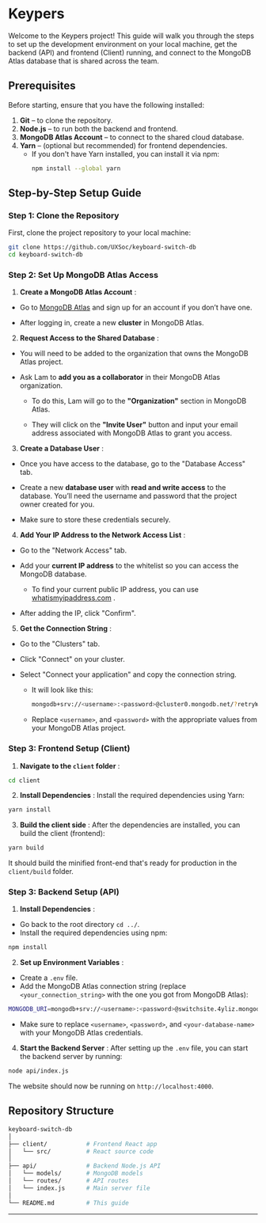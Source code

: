 # Keypers

Welcome to the Keypers project! This guide will walk you through the steps to set up the development environment on your local machine, get the backend (API) and frontend (Client) running, and connect to the MongoDB Atlas database that is shared across the team.

## Prerequisites
Before starting, ensure that you have the following installed:

1. **Git** – to clone the repository.
2. **Node.js** – to run both the backend and frontend.
3. **MongoDB Atlas Account** – to connect to the shared cloud database.
4. **Yarn** – (optional but recommended) for frontend dependencies.
   - If you don't have Yarn installed, you can install it via npm:
     ```bash
     npm install --global yarn
     ```

## Step-by-Step Setup Guide

### Step 1: Clone the Repository
First, clone the project repository to your local machine:

```bash
git clone https://github.com/UXSoc/keyboard-switch-db
cd keyboard-switch-db
```

### Step 2: Set Up MongoDB Atlas Access 
 
1. **Create a MongoDB Atlas Account** : 
  - Go to [MongoDB Atlas](https://www.mongodb.com/cloud/atlas)  and sign up for an account if you don’t have one.
 
  - After logging in, create a new **cluster**  in MongoDB Atlas.
 
2. **Request Access to the Shared Database** :
  - You will need to be added to the organization that owns the MongoDB Atlas project.
 
  - Ask Lam to **add you as a collaborator**  in their MongoDB Atlas organization. 
    - To do this, Lam will go to the **"Organization"**  section in MongoDB Atlas.
 
    - They will click on the **"Invite User"**  button and input your email address associated with MongoDB Atlas to grant you access.
 
3. **Create a Database User** :
  - Once you have access to the database, go to the "Database Access" tab.
 
  - Create a new **database user**  with **read and write access**  to the database. You’ll need the username and password that the project owner created for you.

  - Make sure to store these credentials securely.
 
4. **Add Your IP Address to the Network Access List** :
  - Go to the "Network Access" tab.
 
  - Add your **current IP address**  to the whitelist so you can access the MongoDB database. 
    - To find your current public IP address, you can use [whatismyipaddress.com](https://www.whatismyipaddress.com/) .

  - After adding the IP, click "Confirm".
 
5. **Get the Connection String** :
  - Go to the "Clusters" tab.

  - Click "Connect" on your cluster.
 
  - Select "Connect your application" and copy the connection string. 
    - It will look like this:

        ```bash
        mongodb+srv://<username>:<password>@cluster0.mongodb.net/?retryWrites=true&w=majority
        ```
 
    - Replace `<username>`, and `<password>` with the appropriate values from your MongoDB Atlas project.

### Step 3: Frontend Setup (Client) 
 
1. **Navigate to the `client` folder** :

```bash
cd client
```
 
2. **Install Dependencies** :
Install the required dependencies using Yarn:


```bash
yarn install
```
 
3. **Build the client side** :
After the dependencies are installed, you can build the client (frontend):


```bash
yarn build
```
It should build the minified front-end that's ready for production in the `client/build` folder.


### Step 3: Backend Setup (API) 
 
 
1. **Install Dependencies** :
- Go back to the root directory `cd ../`.
- Install the required dependencies using npm:


```bash
npm install
```
 
2. **Set up Environment Variables** : 
  - Create a `.env` file.
  - Add the MongoDB Atlas connection string (replace `<your_connection_string>` with the one you got from MongoDB Atlas):


```bash
MONGODB_URI=mongodb+srv://<username>:<password>@switchsite.4yliz.mongodb.net/?retryWrites=true&w=majority&appName=SwitchSite
```
 
  - Make sure to replace `<username>`, `<password>`, and `<your-database-name>` with your MongoDB Atlas credentials.
 
4. **Start the Backend Server** : 
After setting up the `.env` file, you can start the backend server by running:

```bash
node api/index.js
```
The website should now be running on `http://localhost:4000`.







## Repository Structure 


```bash
keyboard-switch-db
│
├── client/           # Frontend React app
│   └── src/          # React source code
│
├── api/              # Backend Node.js API
│   └── models/       # MongoDB models
│   └── routes/       # API routes
│   └── index.js      # Main server file
│
└── README.md         # This guide
```


---

